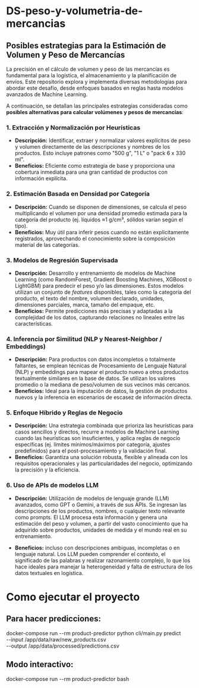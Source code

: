 # DS-peso-y-volumetria-de-mercancias


## Posibles estrategias para la Estimación de Volumen y Peso de Mercancías

La precisión en el cálculo de volumen y peso de las mercancías es fundamental para la logística, el almacenamiento y la planificación de envíos. Este repositorio explora y implementa diversas metodologías para abordar este desafío, desde enfoques basados en reglas hasta modelos avanzados de Machine Learning.

A continuación, se detallan las principales estrategias consideradas como **posibles alternativas para calcular volúmenes y pesos de mercancías**:

### 1. Extracción y Normalización por Heurísticas
*   **Descripción:** Identificar, extraer y normalizar valores explícitos de peso y volumen directamente de las descripciones y nombres de los productos. Esto incluye patrones como "500 g", "1 L" o "pack 6 x 330 ml".
*   **Beneficios:** Eficiente como estrategia de base y proporciona una cobertura inmediata para una gran cantidad de productos con información explícita.

### 2. Estimación Basada en Densidad por Categoría
*   **Descripción:** Cuando se disponen de dimensiones, se calcula el peso multiplicando el volumen por una densidad promedio estimada para la categoría del producto (ej. líquidos ≈1 g/cm³, sólidos varían según el tipo).
*   **Beneficios:** Muy útil para inferir pesos cuando no están explícitamente registrados, aprovechando el conocimiento sobre la composición material de las categorías.

### 3. Modelos de Regresión Supervisada
*   **Descripción:** Desarrollo y entrenamiento de modelos de Machine Learning (como RandomForest, Gradient Boosting Machines, XGBoost o LightGBM) para predecir el peso y/o las dimensiones. Estos modelos utilizan un conjunto de *features* disponibles, tales como la categoría del producto, el texto del nombre, volumen declarado, unidades, dimensiones parciales, marca, tamaño del empaque, etc.
*   **Beneficios:** Permite predicciones más precisas y adaptadas a la complejidad de los datos, capturando relaciones no lineales entre las características.

### 4. Inferencia por Similitud (NLP y Nearest-Neighbor / Embeddings)
*   **Descripción:** Para productos con datos incompletos o totalmente faltantes, se emplean técnicas de Procesamiento de Lenguaje Natural (NLP) y embeddings para mapear el producto nuevo a otros productos textualmente similares en la base de datos. Se utilizan los valores promedio o la mediana de peso/volumen de sus vecinos más cercanos.
*   **Beneficios:** Ideal para la imputación de datos, la gestión de productos nuevos y la inferencia en escenarios de escasez de información directa.

### 5. Enfoque Híbrido y Reglas de Negocio
*   **Descripción:** Una estrategia combinada que prioriza las heurísticas para casos sencillos y directos, recurre a modelos de Machine Learning cuando las heurísticas son insuficientes, y aplica reglas de negocio específicas (ej. límites mínimos/máximos por categoría, ajustes predefinidos) para el post-procesamiento y la validación final.
*   **Beneficios:** Garantiza una solución robusta, flexible y alineada con los requisitos operacionales y las particularidades del negocio, optimizando la precisión y la eficiencia.

### 6. Uso de APIs de modelos LLM
*   **Descripción:** Utilización de modelos de lenguaje grande (LLM) avanzados, como GPT o Gemini, a través de sus APIs. Se ingresan las descripciones de los productos, nombres, o cualquier texto relevante como prompts. El LLM procesa esta información y genera una estimación del peso y volumen, a partir del vasto conocimiento que ha adquirido sobre productos, unidades de medida y el mundo real en su entrenamiento.


*   **Beneficios:** incluso con descripciones ambiguas, incompletas o en lenguaje natural. Los LLM pueden comprender el contexto, el significado de las palabras y realizar razonamiento complejo, lo que los hace ideales para manejar la heterogeneidad y falta de estructura de los datos textuales en logística.



# Como ejecutar el proyecto
## Para hacer predicciones:
docker-compose run --rm product-predictor python cli/main.py predict \
  --input /app/data/raw/new_products.csv \
  --output /app/data/processed/predictions.csv

## Modo interactivo:
docker-compose run --rm product-predictor bash

